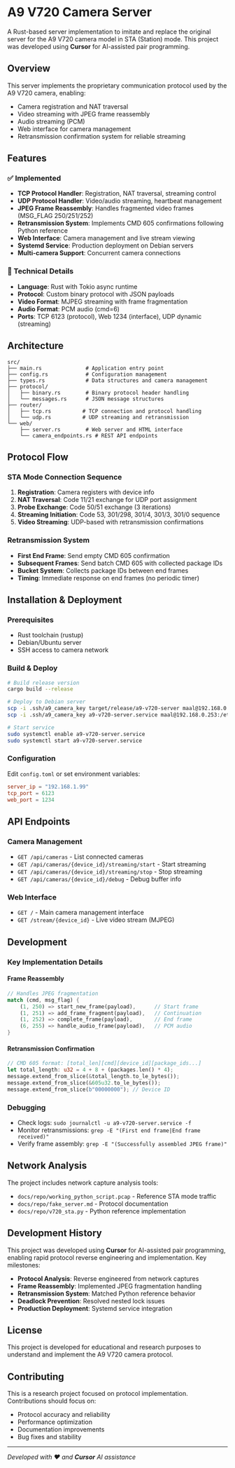 # A9 V720 Camera Server

A Rust-based server implementation to imitate and replace the original server for the A9 V720 camera model in STA (Station) mode. This project was developed using **Cursor** for AI-assisted pair programming.

## Overview

This server implements the proprietary communication protocol used by the A9 V720 camera, enabling:
- Camera registration and NAT traversal
- Video streaming with JPEG frame reassembly
- Audio streaming (PCM)
- Web interface for camera management
- Retransmission confirmation system for reliable streaming

## Features

### ✅ Implemented
- **TCP Protocol Handler**: Registration, NAT traversal, streaming control
- **UDP Protocol Handler**: Video/audio streaming, heartbeat management
- **JPEG Frame Reassembly**: Handles fragmented video frames (MSG_FLAG 250/251/252)
- **Retransmission System**: Implements CMD 605 confirmations following Python reference
- **Web Interface**: Camera management and live stream viewing
- **Systemd Service**: Production deployment on Debian servers
- **Multi-camera Support**: Concurrent camera connections

### 🔧 Technical Details
- **Language**: Rust with Tokio async runtime
- **Protocol**: Custom binary protocol with JSON payloads
- **Video Format**: MJPEG streaming with frame fragmentation
- **Audio Format**: PCM audio (cmd=6)
- **Ports**: TCP 6123 (protocol), Web 1234 (interface), UDP dynamic (streaming)

## Architecture

```
src/
├── main.rs              # Application entry point
├── config.rs            # Configuration management
├── types.rs             # Data structures and camera management
├── protocol/
│   ├── binary.rs        # Binary protocol header handling
│   └── messages.rs      # JSON message structures
├── router/
│   ├── tcp.rs          # TCP connection and protocol handling
│   └── udp.rs          # UDP streaming and retransmission
└── web/
    ├── server.rs        # Web server and HTML interface
    └── camera_endpoints.rs # REST API endpoints
```

## Protocol Flow

### STA Mode Connection Sequence
1. **Registration**: Camera registers with device info
2. **NAT Traversal**: Code 11/21 exchange for UDP port assignment
3. **Probe Exchange**: Code 50/51 exchange (3 iterations)
4. **Streaming Initiation**: Code 53, 301/298, 301/4, 301/3, 301/0 sequence
5. **Video Streaming**: UDP-based with retransmission confirmations

### Retransmission System
- **First End Frame**: Send empty CMD 605 confirmation
- **Subsequent Frames**: Send batch CMD 605 with collected package IDs
- **Bucket System**: Collects package IDs between end frames
- **Timing**: Immediate response on end frames (no periodic timer)

## Installation & Deployment

### Prerequisites
- Rust toolchain (rustup)
- Debian/Ubuntu server
- SSH access to camera network

### Build & Deploy
```bash
# Build release version
cargo build --release

# Deploy to Debian server
scp -i .ssh/a9_camera_key target/release/a9-v720-server maal@192.168.0.253:/home/maal/
scp -i .ssh/a9_camera_key a9-v720-server.service maal@192.168.0.253:/etc/systemd/system/

# Start service
sudo systemctl enable a9-v720-server.service
sudo systemctl start a9-v720-server.service
```

### Configuration
Edit `config.toml` or set environment variables:
```toml
server_ip = "192.168.1.99"
tcp_port = 6123
web_port = 1234
```

## API Endpoints

### Camera Management
- `GET /api/cameras` - List connected cameras
- `GET /api/cameras/{device_id}/streaming/start` - Start streaming
- `GET /api/cameras/{device_id}/streaming/stop` - Stop streaming
- `GET /api/cameras/{device_id}/debug` - Debug buffer info

### Web Interface
- `GET /` - Main camera management interface
- `GET /stream/{device_id}` - Live video stream (MJPEG)

## Development

### Key Implementation Details

#### Frame Reassembly
```rust
// Handles JPEG fragmentation
match (cmd, msg_flag) {
    (1, 250) => start_new_frame(payload),      // Start frame
    (1, 251) => add_frame_fragment(payload),   // Continuation
    (1, 252) => complete_frame(payload),       // End frame
    (6, 255) => handle_audio_frame(payload),   // PCM audio
}
```

#### Retransmission Confirmation
```rust
// CMD 605 format: [total_len][cmd][device_id][package_ids...]
let total_length: u32 = 4 + 8 + (packages.len() * 4);
message.extend_from_slice(&total_length.to_le_bytes());
message.extend_from_slice(&605u32.to_le_bytes());
message.extend_from_slice(b"00000000"); // Device ID
```

### Debugging
- Check logs: `sudo journalctl -u a9-v720-server.service -f`
- Monitor retransmissions: `grep -E "(First end frame|End frame received)"`
- Verify frame assembly: `grep -E "(Successfully assembled JPEG frame)"`

## Network Analysis

The project includes network capture analysis tools:
- `docs/repo/working_python_script.pcap` - Reference STA mode traffic
- `docs/repo/fake_server.md` - Protocol documentation
- `docs/repo/v720_sta.py` - Python reference implementation

## Development History

This project was developed using **Cursor** for AI-assisted pair programming, enabling rapid protocol reverse engineering and implementation. Key milestones:

- **Protocol Analysis**: Reverse engineered from network captures
- **Frame Reassembly**: Implemented JPEG fragmentation handling
- **Retransmission System**: Matched Python reference behavior
- **Deadlock Prevention**: Resolved nested lock issues
- **Production Deployment**: Systemd service integration

## License

This project is developed for educational and research purposes to understand and implement the A9 V720 camera protocol.

## Contributing

This is a research project focused on protocol implementation. Contributions should focus on:
- Protocol accuracy and reliability
- Performance optimization
- Documentation improvements
- Bug fixes and stability

---

*Developed with ❤️ and **Cursor** AI assistance*

